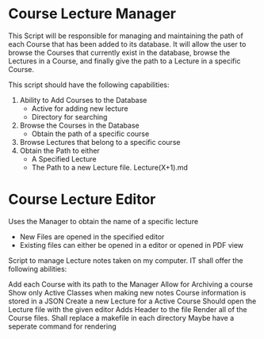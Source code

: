 # Course Lecture Manager

This Script will be responsible for managing and maintaining the path of each
Course that has been added to its database. It will allow the user to browse the
Courses that currently exist in the database, browse the Lectures in a Course,
and finally give the path to a Lecture in a specific Course.

This script should have the following capabilities:

1. Ability to Add Courses to the Database
	- Active for adding new lecture
	- Directory for searching
2. Browse the Courses in the Database
	- Obtain the path of a specific course
3. Browse Lectures that belong to a specific course
4. Obtain the Path to either
	- A Specified Lecture
	- The Path to a new Lecture file. Lecture(X+1).md

# Course Lecture Editor

Uses the Manager to obtain the name of a specific lecture
- New Files are opened in the specified editor
- Existing files can either be opened in a editor or opened in PDF view





Script to manage Lecture notes taken on my computer. IT shall offer the
following abilities:

 Add each Course with its path to the Manager
 	Allow for Archiving a course
 	Show only Active Classes when making new notes
 	Course information is stored in a JSON
 Create a new Lecture for a Active Course
 	Should open the Lecture file with the given editor
 	Adds Header to the file
 Render all of the Course files. Shall replace a makefile in each directory
 	Maybe have a seperate command for rendering



